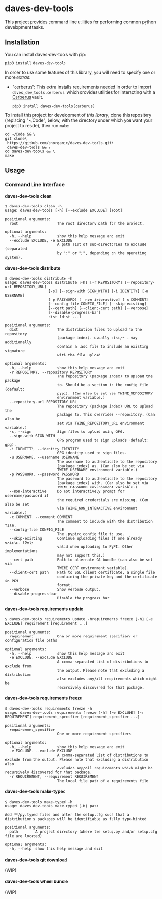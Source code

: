 # daves-dev-tools

This project provides command line utilities for performing common python
development tasks.

## Installation

You can install daves-dev-tools with pip:

```shell
pip3 install daves-dev-tools
```

In order to use some features of this library, you will need to specify
one or more *extras*:
- "cerberus": This extra installs requirements needed in order to import
  `daves_dev_tools.cerberus`, which provides utilities for interacting
  with a [Cerberus](https://engineering.nike.com/cerberus/) vault.
  ```shell
  pip3 install daves-dev-tools[cerberus]
  ```

To install this project for development of *this library*,
clone this repository (replacing "~/Code", below, with the directory
under which you want your project to reside), then run `make`:
```shell script
cd ~/Code && \
git clone\
 https://github.com/enorganic/daves-dev-tools.git\
 daves-dev-tools && \
cd daves-dev-tools && \
make
```
  
## Usage

### Command Line Interface

#### daves-dev-tools clean

```
$ daves-dev-tools clean -h
usage: daves-dev-tools [-h] [--exclude EXCLUDE] [root]

positional arguments:
  root                  The root directory path for the project.

optional arguments:
  -h, --help            show this help message and exit
  --exclude EXCLUDE, -e EXCLUDE
                        A path list of sub-directories to exclude (separated
                        by ":" or ";", depending on the operating system).
```

#### daves-dev-tools distribute

```
$ daves-dev-tools distribute -h
usage: daves-dev-tools distribute [-h] [-r REPOSITORY] [--repository-url REPOSITORY_URL]
                    [-s] [--sign-with SIGN_WITH] [-i IDENTITY] [-u USERNAME]
                    [-p PASSWORD] [--non-interactive] [-c COMMENT]
                    [--config-file CONFIG_FILE] [--skip-existing]
                    [--cert path] [--client-cert path] [--verbose]
                    [--disable-progress-bar]
                    dist [dist ...]

positional arguments:
  dist                  The distribution files to upload to the repository
                        (package index). Usually dist/* . May additionally
                        contain a .asc file to include an existing signature
                        with the file upload.

optional arguments:
  -h, --help            show this help message and exit
  -r REPOSITORY, --repository REPOSITORY
                        The repository (package index) to upload the package
                        to. Should be a section in the config file (default:
                        pypi). (Can also be set via TWINE_REPOSITORY
                        environment variable.)
  --repository-url REPOSITORY_URL
                        The repository (package index) URL to upload the
                        package to. This overrides --repository. (Can also be
                        set via TWINE_REPOSITORY_URL environment variable.)
  -s, --sign            Sign files to upload using GPG.
  --sign-with SIGN_WITH
                        GPG program used to sign uploads (default: gpg).
  -i IDENTITY, --identity IDENTITY
                        GPG identity used to sign files.
  -u USERNAME, --username USERNAME
                        The username to authenticate to the repository
                        (package index) as. (Can also be set via
                        TWINE_USERNAME environment variable.)
  -p PASSWORD, --password PASSWORD
                        The password to authenticate to the repository
                        (package index) with. (Can also be set via
                        TWINE_PASSWORD environment variable.)
  --non-interactive     Do not interactively prompt for username/password if
                        the required credentials are missing. (Can also be set
                        via TWINE_NON_INTERACTIVE environment variable.)
  -c COMMENT, --comment COMMENT
                        The comment to include with the distribution file.
  --config-file CONFIG_FILE
                        The .pypirc config file to use.
  --skip-existing       Continue uploading files if one already exists. (Only
                        valid when uploading to PyPI. Other implementations
                        may not support this.)
  --cert path           Path to alternate CA bundle (can also be set via
                        TWINE_CERT environment variable).
  --client-cert path    Path to SSL client certificate, a single file
                        containing the private key and the certificate in PEM
                        format.
  --verbose             Show verbose output.
  --disable-progress-bar
                        Disable the progress bar.
```

#### daves-dev-tools requirements update

```
$ daves-dev-tools requirements update -hrequirements freeze [-h] [-e EXCLUDE] requirement [requirement ...]

positional arguments:
  requirement           One or more requirement specifiers or configuration file paths

optional arguments:
  -h, --help            show this help message and exit
  -e EXCLUDE, --exclude EXCLUDE
                        A comma-separated list of distributions to exclude from
                        the output. Please note that excluding a distribution
                        also excludes any/all requirements which might be
                        recursively discovered for that package.
```

#### daves-dev-tools requirements freeze

```
$ daves-dev-tools requirements freeze -h
usage: daves-dev-tools requirements freeze [-h] [-e EXCLUDE] [-r REQUIREMENT] requirement_specifier [requirement_specifier ...]

positional arguments:
  requirement_specifier
                        One or more requirement specifiers

optional arguments:
  -h, --help            show this help message and exit
  -e EXCLUDE, --exclude EXCLUDE
                        A comma-separated list of distributions to exclude from the output. Please note that excluding a distribution also
                        excludes any/all requirements which might be recursively discovered for that package.
  -r REQUIREMENT, --requirement REQUIREMENT
                        The local file path of a requirements file
```

#### daves-dev-tools make-typed

```
$ daves-dev-tools make-typed -h
usage: daves-dev-tools make-typed [-h] path

Add **/py.typed files and alter the setup.cfg such that a distribution's packages will be identifiable as fully type-hinted

positional arguments:
  path        A project directory (where the setup.py and/or setup.cfg file are located)

optional arguments:
  -h, --help  show this help message and exit
```

#### daves-dev-tools git download

(WIP)

#### daves-dev-tools wheel bundle

(WIP)
